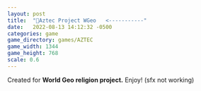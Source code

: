 ```yaml
---
layout: post
title:  "🗿Aztec Project WGeo   <-----------"
date:   2022-08-13 14:12:32 -0500
categories: game
game_directory: games/AZTEC
game_width: 1344
game_height: 768
scale: 0.6
---
```


Created for **World Geo religion project.** Enjoy!  (sfx not working)
